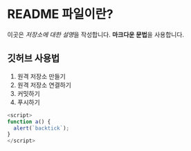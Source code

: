 # README 파일이란?
이곳은 *저장소에 대한 설명*을 작성합니다.
**마크다운 문법**을 사용합니다.

## 깃허브 사용법

1. 원격 저장소 만들기
2. 원격 저장소 연결하기
3. 커밋하기
4. 푸시하기

```javascript
<script>
function a() {
  alert(`backtick`);
}
</script>
```
